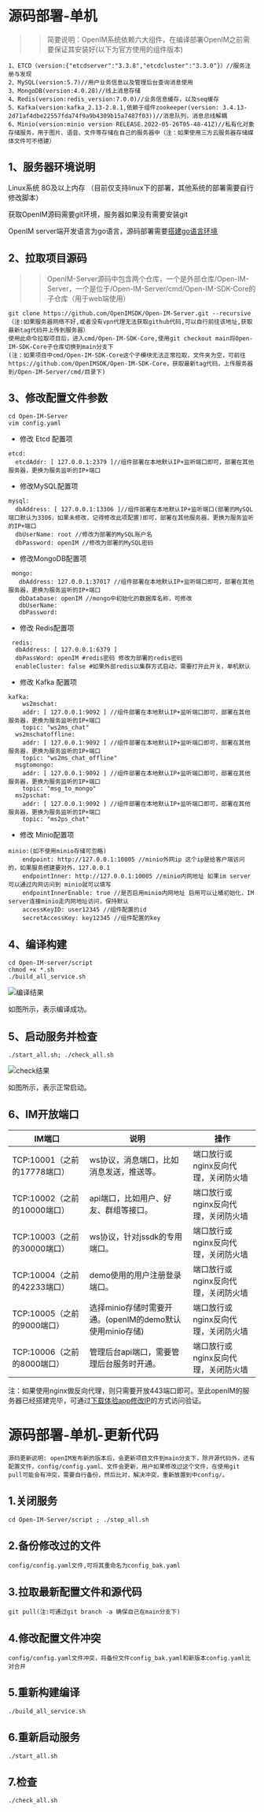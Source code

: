 # 源码部署-单机

>> 简要说明：OpenIM系统依赖六大组件，在编译部署OpenIM之前需要保证其安装好(以下为官方使用的组件版本)
```
1、ETCD（version:{"etcdserver":"3.3.8","etcdcluster":"3.3.0"}）//服务注册与发现
2、MySQL(version:5.7)//用户业务信息以及管理后台查询消息使用
3、MongoDB(version:4.0.28)//线上消息存储
4、Redis(version:redis_version:7.0.0)//业务信息缓存，以及seq缓存
5、Kafka(version:kafka_2.13-2.8.1,依赖于组件zookeeper(version: 3.4.13-2d71af4dbe22557fda74f9a9b4309b15a7487f03))//消息队列，消息总线解耦
6、Minio(version:minio version RELEASE.2022-05-26T05-48-41Z)//私有化对象存储服务，用于图片、语音、文件等存储在自己的服务器中（注：如果使用三方云服务器存储媒体文件可不搭建）
```

## 1、服务器环境说明
 Linux系统 8G及以上内存  （目前仅支持linux下的部署，其他系统的部署需要自行修改脚本）

 获取OpenIM源码需要git环境，服务器如果没有需要安装git

 OpenIM server端开发语言为go语言，源码部署需要[搭建go语言环境](https://doc.rentsoft.cn/#/qa/docker?id=_1golang%e7%8e%af%e5%a2%83%e5%ae%89%e8%a3%85)

## 2、拉取项目源码
>>OpenIM-Server源码中包含两个仓库，一个是外部仓库/Open-IM-Server，一个是位于/Open-IM-Server/cmd/Open-IM-SDK-Core的子仓库（用于web端使用）
```
git clone https://github.com/OpenIMSDK/Open-IM-Server.git --recursive（注:如果服务器网络不好,或者没有vpn代理无法获取github代码,可以自行前往该地址,获取最新tag代码并上传到服务器）
使用此命令拉取项目后，进入cmd/Open-IM-SDK-Core,使用git checkout main将Open-IM-SDK-Core子仓库切换到main分支下
(注：如果项目中cmd/Open-IM-SDK-Core这个子模块无法正常拉取，文件夹为空，可前往https://github.com/OpenIMSDK/Open-IM-SDK-Core，获取最新tag代码，上传服务器到/Open-IM-Server/cmd/目录下)
```
## 3、修改配置文件参数
```
cd Open-IM-Server
vim config.yaml
```

- 修改 Etcd 配置项

```
etcd:
  etcdAddr: [ 127.0.0.1:2379 ]//组件部署在本地默认IP+监听端口即可，部署在其他服务器，更换为服务监听的IP+端口
```

- 修改MySQL配置项

```
mysql:
  dbAddress: [ 127.0.0.1:13306 ]//组件部署在本地默认IP+监听端口(部署的MySQL端口默认为3306，如果未修改，记得修改此项配置)即可，部署在其他服务器，更换为服务监听的IP+端口
  dbUserName: root //修改为部署的MySQL账户名
  dbPassword: openIM //修改为部署的MySQL密码
```

- 修改MongoDB配置项

```
 mongo:
   dbAddress: 127.0.0.1:37017 //组件部署在本地默认IP+监听端口即可，部署在其他服务器，更换为服务监听的IP+端口
   dbDatabase: openIM //mongo中初始化的数据库名称，可修改
   dbUserName:
   dbPassword:
```

- 修改 Redis配置项

```
 redis:
  dbAddress: [ 127.0.0.1:6379 ]
  dbPassWord: openIM #redis密码 修改为部署的redis密码
  enableCluster: false #如果外部redis以集群方式启动，需要打开此开关，单机默认
```

- 修改 Kafka 配置项

```
kafka:
    ws2mschat:
    addr: [ 127.0.0.1:9092 ] //组件部署在本地默认IP+监听端口即可，部署在其他服务器，更换为服务监听的IP+端口
    topic: "ws2ms_chat"
  ws2mschatoffline:
    addr: [ 127.0.0.1:9092 ] //组件部署在本地默认IP+监听端口即可，部署在其他服务器，更换为服务监听的IP+端口
    topic: "ws2ms_chat_offline"
  msgtomongo:
    addr: [ 127.0.0.1:9092 ] //组件部署在本地默认IP+监听端口即可，部署在其他服务器，更换为服务监听的IP+端口
    topic: "msg_to_mongo"
  ms2pschat:
    addr: [ 127.0.0.1:9092 ] //组件部署在本地默认IP+监听端口即可，部署在其他服务器，更换为服务监听的IP+端口
    topic: "ms2ps_chat"
```

- 修改 Minio配置项
```
minio:(如不使用minio存储可忽略)
    endpoint: http://127.0.0.1:10005 //minio外网ip 这个ip是给客户端访问的，如果服务搭建要对外，127.0.0.1
    endpointInner: http://127.0.0.1:10005 //minio内网地址 如果im server 可以通过内网访问到 minio就可以填写
    endpointInnerEnable: true //是否启用minio内网地址 启用可以让桶初始化，IM server连接minio走内网地址访问，保持默认
    accessKeyID: user12345 //组件配置的id
    secretAccessKey: key12345 //组件配置的key
```

## 4、编译构建
```
cd Open-IM-server/script
chmod +x *.sh
./build_all_service.sh
```
![编译结果](../../images/build_succ.png)

如图所示，表示编译成功。

## 5、启动服务并检查

```
./start_all.sh; ./check_all.sh
```
![check结果](../../images/deploy_check.png)

如图所示，表示正常启动。

## 6、IM开放端口
| IM端口    | 说明                                    | 操作                                |
| --------- | --------------------------------------- | ----------------------------------- |
| TCP:10001（之前的17778端口） | ws协议，消息端口，比如消息发送，推送等。  | 端口放行或nginx反向代理，关闭防火墙 |
| TCP:10002（之前的10000端口）| api端口，比如用户、好友、群组等接口。     | 端口放行或nginx反向代理，关闭防火墙 |
| TCP:10003（之前的30000端口）| ws协议，针对jssdk的专用端口。           | 端口放行或nginx反向代理，关闭防火墙 |
| TCP:10004（之前的42233端口）| demo使用的用户注册登录端口。            | 端口放行或nginx反向代理，关闭防火墙 |
| TCP:10005（之前的9000端口）| 选择minio存储时需要开通。(openIM的demo默认使用minio存储) | 端口放行或nginx反向代理，关闭防火墙 |
| TCP:10006（之前的8000端口）| 管理后台api端口，需要管理后台服务时开通。 | 端口放行或nginx反向代理，关闭防火墙 |

注：如果使用nginx做反向代理，则只需要开放443端口即可。至此openIM的服务器已经搭建完毕，可通过[下载体验app修改IP](https://doc.rentsoft.cn/#/v2/validation/app)的方式访问验证。

# 源码部署-单机-更新代码
```
源码更新说明: openIM发布新的版本后，会更新项目文件到main分支下，除开源代码外，还有配置文件，config/config.yaml、文件会更新，用户如果修改过这个文件，在使用git pull可能会有冲突，需要自行备份，然后比对，解决冲突，重新放置到中config/。
```
## 1.关闭服务

```
cd Open-IM-Server/script ; ./stop_all.sh 
```
## 2.备份修改过的文件
```
config/config.yaml文件,可将其重命名为config_bak.yaml
```
## 3.拉取最新配置文件和源代码

```
git pull(注:可通过git branch -a 确保自己在main分支下)
```
## 4.修改配置文件冲突
```
config/config.yaml文件冲突，将备份文件config_bak.yaml和新版本config.yaml比对合并
```
## 5.重新构建编译

```
./build_all_service.sh
```

## 6.重新启动服务

```
./start_all.sh
```

## 7.检查

```
./check_all.sh
```